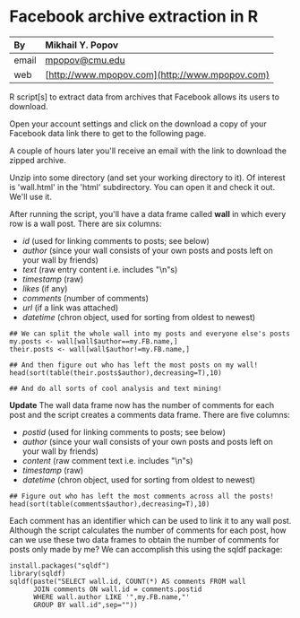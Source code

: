 Facebook archive extraction in R
================================

| By      | Mikhail Y. Popov                                         |
| :---    | :---                                                     |
| email   | [mpopov@cmu.edu](mailto:mpopov@cmu.edu)|
| web     | [http://www.mpopov.com](http://www.mpopov.com)           |

R script[s] to extract data from archives that Facebook allows its users to download.

Open your account settings and click on the download a copy of your Facebook data link there to get to the following page.

A couple of hours later you'll receive an email with the link to download the zipped archive.

Unzip into some directory (and set your working directory to it). Of interest is 'wall.html' in the 'html' subdirectory. You can open it and check it out. We'll use it.

After running the script, you'll have a data frame called **wall** in which every row is a wall post. There are six columns:

- *id* (used for linking comments to posts; see below)
- *author* (since your wall consists of your own posts and posts left on your wall by friends)
- *text* (raw entry content i.e. includes "\n"s)
- *timestamp* (raw)
- *likes* (if any)
- *comments* (number of comments)
- *url* (if a link was attached)
- *datetime* (chron object, used for sorting from oldest to newest)

```
## We can split the whole wall into my posts and everyone else's posts
my.posts <- wall[wall$author==my.FB.name,]
their.posts <- wall[wall$author!=my.FB.name,]

## And then figure out who has left the most posts on my wall!
head(sort(table(their.posts$author),decreasing=T),10)

## And do all sorts of cool analysis and text mining!
```

**Update** The wall data frame now has the number of comments for each post and the script creates a comments data frame. There are five columns:

- *postid* (used for linking comments to posts; see below)
- *author* (since your wall consists of your own posts and posts left on your wall by friends)
- *content* (raw comment text i.e. includes "\n"s)
- *timestamp* (raw)
- *datetime* (chron object, used for sorting from oldest to newest)

```
## Figure out who has left the most comments across all the posts!
head(sort(table(comments$author),decreasing=T),10)
```

Each comment has an identifier which can be used to link it to any wall post. Although the script calculates the number of comments for each post, how can we use these two data frames to obtain the number of comments for posts only made by me? We can accomplish this using the sqldf package:

```
install.packages("sqldf")
library(sqldf)
sqldf(paste("SELECT wall.id, COUNT(*) AS comments FROM wall
	  JOIN comments ON wall.id = comments.postid
	  WHERE wall.author LIKE '",my.FB.name,"'
	  GROUP BY wall.id",sep=""))
```